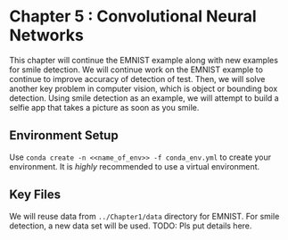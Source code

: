 # Chapter 5 : Convolutional Neural Networks

This chapter will continue the EMNIST example along with new examples for smile detection. We will continue work on the EMNIST example to continue to improve accuracy of detection of test. Then, we will solve another key problem in computer vision, which is object or bounding box detection. Using smile detection as an example, we will attempt to build a selfie app that takes a picture as soon as you smile.

## Environment Setup
Use `conda create -n <<name_of_env>> -f conda_env.yml` to create your environment. It is *highly* recommended to use a virtual environment.

## Key Files
 We will reuse data from `../Chapter1/data` directory for EMNIST. For smile detection, a new data set will be used. TODO: Pls put details here.
 
